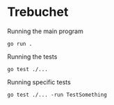# Trebuchet


Running the main program
```
go run .
```

Running the tests 

```
go test ./...
```

Running specific tests

```
go test ./... -run TestSomething
```
